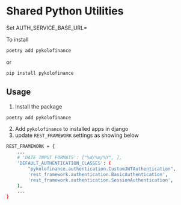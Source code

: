 # Shared Python Utilities

Set AUTH_SERVICE_BASE_URL=

To install 

```bash
poetry add pykolofinance
```

or 
```bash
pip install pykolofinance
```

## Usage
1. Install the package 

```bash
poetry add pykolofinance
```

2. Add `pykolofinance` to installed apps in django
3. update `REST_FRAMEWORK` settings as showing below

```bash
REST_FRAMEWORK = {
    ...
    # 'DATE_INPUT_FORMATS': ["%d/%m/%Y", ],
    'DEFAULT_AUTHENTICATION_CLASSES': (
        "pykolofinance.authentication.CustomJWTAuthentication",
        'rest_framework.authentication.BasicAuthentication',
        'rest_framework.authentication.SessionAuthentication',
    ),
    ...
}
```